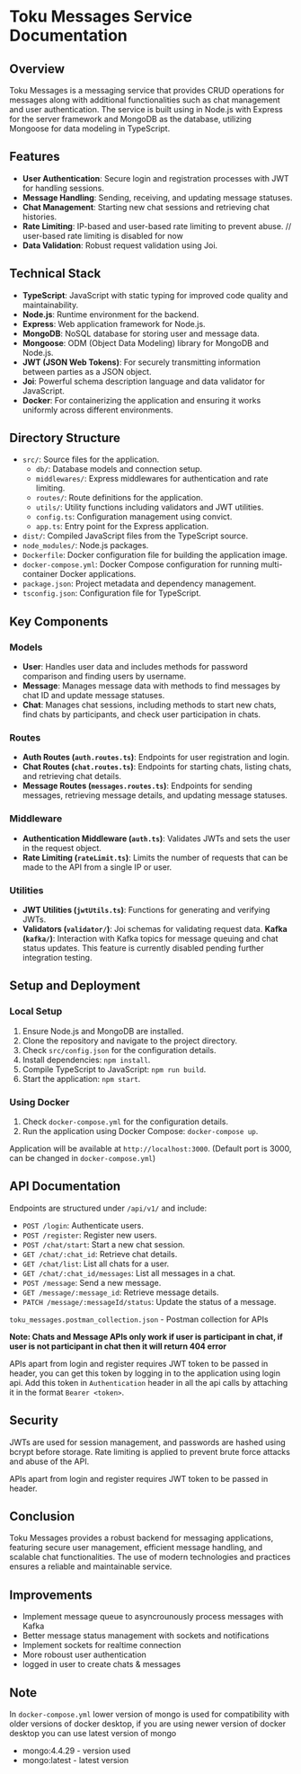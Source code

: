 # Toku Messages Service Documentation

## Overview

Toku Messages is a messaging service that provides CRUD operations for messages along with additional functionalities such as chat management and user authentication. The service is built using in Node.js with Express for the server framework and MongoDB as the database, utilizing Mongoose for data modeling in TypeScript.

## Features

- **User Authentication**: Secure login and registration processes with JWT for handling sessions.
- **Message Handling**: Sending, receiving, and updating message statuses.
- **Chat Management**: Starting new chat sessions and retrieving chat histories.
- **Rate Limiting**: IP-based and user-based rate limiting to prevent abuse.  // user-based rate limiting is disabled for now
- **Data Validation**: Robust request validation using Joi.

## Technical Stack

- **TypeScript**: JavaScript with static typing for improved code quality and maintainability.
- **Node.js**: Runtime environment for the backend.
- **Express**: Web application framework for Node.js.
- **MongoDB**: NoSQL database for storing user and message data.
- **Mongoose**: ODM (Object Data Modeling) library for MongoDB and Node.js.
- **JWT (JSON Web Tokens)**: For securely transmitting information between parties as a JSON object.
- **Joi**: Powerful schema description language and data validator for JavaScript.
- **Docker**: For containerizing the application and ensuring it works uniformly across different environments.

## Directory Structure

- `src/`: Source files for the application.
  - `db/`: Database models and connection setup.
  - `middlewares/`: Express middlewares for authentication and rate limiting.
  - `routes/`: Route definitions for the application.
  - `utils/`: Utility functions including validators and JWT utilities.
  - `config.ts`: Configuration management using convict.
  - `app.ts`: Entry point for the Express application.
- `dist/`: Compiled JavaScript files from the TypeScript source.
- `node_modules/`: Node.js packages.
- `Dockerfile`: Docker configuration file for building the application image.
- `docker-compose.yml`: Docker Compose configuration for running multi-container Docker applications.
- `package.json`: Project metadata and dependency management.
- `tsconfig.json`: Configuration file for TypeScript.

## Key Components

### Models

- **User**: Handles user data and includes methods for password comparison and finding users by username.
- **Message**: Manages message data with methods to find messages by chat ID and update message statuses.
- **Chat**: Manages chat sessions, including methods to start new chats, find chats by participants, and check user participation in chats.

### Routes

- **Auth Routes (`auth.routes.ts`)**: Endpoints for user registration and login.
- **Chat Routes (`chat.routes.ts`)**: Endpoints for starting chats, listing chats, and retrieving chat details.
- **Message Routes (`messages.routes.ts`)**: Endpoints for sending messages, retrieving message details, and updating message statuses.

### Middleware

- **Authentication Middleware (`auth.ts`)**: Validates JWTs and sets the user in the request object.
- **Rate Limiting (`rateLimit.ts`)**: Limits the number of requests that can be made to the API from a single IP or user.

### Utilities

- **JWT Utilities (`jwtUtils.ts`)**: Functions for generating and verifying JWTs.
- **Validators (`validator/`)**: Joi schemas for validating request data.
 **Kafka (`kafka/`)**: Interaction with Kafka topics for message queuing and chat status updates. This feature is currently disabled pending further integration testing.

## Setup and Deployment

### Local Setup

1. Ensure Node.js and MongoDB are installed.
2. Clone the repository and navigate to the project directory.
3. Check `src/config.json` for the configuration details.
3. Install dependencies: `npm install`.
4. Compile TypeScript to JavaScript: `npm run build`.
5. Start the application: `npm start`.


### Using Docker

1. Check `docker-compose.yml` for the configuration details.
1. Run the application using Docker Compose: `docker-compose up`.

Application will be available at `http://localhost:3000`. (Default port is 3000, can be changed in `docker-compose.yml`)


## API Documentation

Endpoints are structured under `/api/v1/` and include:

- `POST /login`: Authenticate users.
- `POST /register`: Register new users.
- `POST /chat/start`: Start a new chat session.
- `GET /chat/:chat_id`: Retrieve chat details.
- `GET /chat/list`: List all chats for a user. 
- `GET /chat/:chat_id/messages`: List all messages in a chat. 
- `POST /message`: Send a new message.
- `GET /message/:message_id`: Retrieve message details.
- `PATCH /message/:messageId/status`: Update the status of a message. 

`toku_messages.postman_collection.json` - Postman collection for APIs

**Note: Chats and Message APIs only work if user is participant in chat, if user is not participant in chat then it will return 404 error**

APIs apart from login and register requires JWT token to be passed in header, you can get this token by logging in to the application using login api. Add this token in `Authentication` header in all the api calls by attaching it in the format `Bearer <token>`.

## Security

JWTs are used for session management, and passwords are hashed using bcrypt before storage. Rate limiting is applied to prevent brute force attacks and abuse of the API.

APIs apart from login and register requires JWT token to be passed in header.

## Conclusion

Toku Messages provides a robust backend for messaging applications, featuring secure user management, efficient message handling, and scalable chat functionalities. The use of modern technologies and practices ensures a reliable and maintainable service.

## Improvements
- Implement message queue to asyncrounously process messages with Kafka
- Better message status management with sockets and notifications
- Implement sockets for realtime connection
- More roboust user authentication
- logged in user to create chats & messages


## Note 

In `docker-compose.yml` lower version of mongo is used for compatibility with older versions of docker desktop, if you are using newer version of docker desktop you can use latest version of mongo
- mongo:4.4.29 - version used
- mongo:latest - latest version

